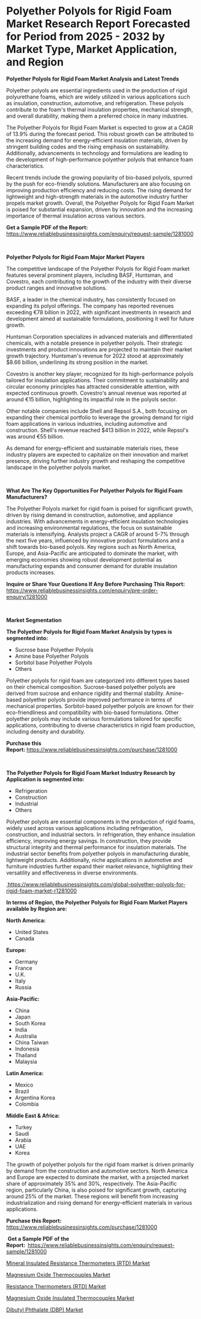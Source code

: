 <p><h1>Polyether Polyols for Rigid Foam Market Research Report Forecasted for Period from 2025 -  2032 by Market Type, Market Application, and Region</h1></p><p><strong>Polyether Polyols for Rigid Foam Market Analysis and Latest Trends</strong></p>
<p><p>Polyether polyols are essential ingredients used in the production of rigid polyurethane foams, which are widely utilized in various applications such as insulation, construction, automotive, and refrigeration. These polyols contribute to the foam's thermal insulation properties, mechanical strength, and overall durability, making them a preferred choice in many industries.</p><p>The Polyether Polyols for Rigid Foam Market is expected to grow at a CAGR of 13.9% during the forecast period. This robust growth can be attributed to the increasing demand for energy-efficient insulation materials, driven by stringent building codes and the rising emphasis on sustainability. Additionally, advancements in technology and formulations are leading to the development of high-performance polyether polyols that enhance foam characteristics.</p><p>Recent trends include the growing popularity of bio-based polyols, spurred by the push for eco-friendly solutions. Manufacturers are also focusing on improving production efficiency and reducing costs. The rising demand for lightweight and high-strength materials in the automotive industry further propels market growth. Overall, the Polyether Polyols for Rigid Foam Market is poised for substantial expansion, driven by innovation and the increasing importance of thermal insulation across various sectors.</p></p>
<p><strong>Get a Sample PDF of the Report:&nbsp;</strong> <a href="https://www.reliablebusinessinsights.com/enquiry/request-sample/1281000?utm_campaign=100&utm_medium=2&utm_source=Github&utm_content=ia&utm_term=24032025&utm_id=polyether-polyols-for-rigid-foam">https://www.reliablebusinessinsights.com/enquiry/request-sample/1281000</a></p>
<p>&nbsp;</p>
<p><strong>Polyether Polyols for Rigid Foam Major Market Players</strong></p>
<p><p>The competitive landscape of the Polyether Polyols for Rigid Foam market features several prominent players, including BASF, Huntsman, and Covestro, each contributing to the growth of the industry with their diverse product ranges and innovative solutions.</p><p>BASF, a leader in the chemical industry, has consistently focused on expanding its polyol offerings. The company has reported revenues exceeding €78 billion in 2022, with significant investments in research and development aimed at sustainable formulations, positioning it well for future growth.</p><p>Huntsman Corporation specializes in advanced materials and differentiated chemicals, with a notable presence in polyether polyols. Their strategic investments and product innovations are projected to maintain their market growth trajectory. Huntsman's revenue for 2022 stood at approximately $8.66 billion, underlining its strong position in the market.</p><p>Covestro is another key player, recognized for its high-performance polyols tailored for insulation applications. Their commitment to sustainability and circular economy principles has attracted considerable attention, with expected continuous growth. Covestro's annual revenue was reported at around €15 billion, highlighting its impactful role in the polyols sector.</p><p>Other notable companies include Shell and Repsol S.A., both focusing on expanding their chemical portfolio to leverage the growing demand for rigid foam applications in various industries, including automotive and construction. Shell's revenue reached $413 billion in 2022, while Repsol's was around €55 billion.</p><p>As demand for energy-efficient and sustainable materials rises, these industry players are expected to capitalize on their innovation and market presence, driving further industry growth and reshaping the competitive landscape in the polyether polyols market.</p></p>
<p>&nbsp;</p>
<p><strong>What Are The Key Opportunities For Polyether Polyols for Rigid Foam Manufacturers?</strong></p>
<p><p>The Polyether Polyols market for rigid foam is poised for significant growth, driven by rising demand in construction, automotive, and appliance industries. With advancements in energy-efficient insulation technologies and increasing environmental regulations, the focus on sustainable materials is intensifying. Analysts project a CAGR of around 5-7% through the next five years, influenced by innovative product formulations and a shift towards bio-based polyols. Key regions such as North America, Europe, and Asia-Pacific are anticipated to dominate the market, with emerging economies showing robust development potential as manufacturing expands and consumer demand for durable insulation products increases.</p></p>
<p><strong>Inquire or Share Your Questions If Any Before Purchasing This Report:</strong> <a href="https://www.reliablebusinessinsights.com/enquiry/pre-order-enquiry/1281000?utm_campaign=100&utm_medium=2&utm_source=Github&utm_content=ia&utm_term=24032025&utm_id=polyether-polyols-for-rigid-foam">https://www.reliablebusinessinsights.com/enquiry/pre-order-enquiry/1281000</a></p>
<p>&nbsp;</p>
<p><strong>Market Segmentation</strong></p>
<p><strong>The Polyether Polyols for Rigid Foam Market Analysis by types is segmented into:</strong></p>
<p><ul><li>Sucrose base Polyether Polyols</li><li>Amine base Polyether Polyols</li><li>Sorbitol base Polyether Polyols</li><li>Others</li></ul></p>
<p><p>Polyether polyols for rigid foam are categorized into different types based on their chemical composition. Sucrose-based polyether polyols are derived from sucrose and enhance rigidity and thermal stability. Amine-based polyether polyols provide improved performance in terms of mechanical properties. Sorbitol-based polyether polyols are known for their eco-friendliness and compatibility with bio-based formulations. Other polyether polyols may include various formulations tailored for specific applications, contributing to diverse characteristics in rigid foam production, including density and durability.</p></p>
<p><strong>Purchase this Report:&nbsp;</strong><a href="https://www.reliablebusinessinsights.com/purchase/1281000?utm_campaign=100&utm_medium=2&utm_source=Github&utm_content=ia&utm_term=24032025&utm_id=polyether-polyols-for-rigid-foam">https://www.reliablebusinessinsights.com/purchase/1281000</a></p>
<p>&nbsp;</p>
<p><strong>The Polyether Polyols for Rigid Foam Market Industry Research by Application is segmented into:</strong></p>
<p><ul><li>Refrigeration</li><li>Construction</li><li>Industrial</li><li>Others</li></ul></p>
<p><p>Polyether polyols are essential components in the production of rigid foams, widely used across various applications including refrigeration, construction, and industrial sectors. In refrigeration, they enhance insulation efficiency, improving energy savings. In construction, they provide structural integrity and thermal performance for insulation materials. The industrial sector benefits from polyether polyols in manufacturing durable, lightweight products. Additionally, niche applications in automotive and furniture industries further expand their market relevance, highlighting their versatility and effectiveness in diverse environments.</p></p>
<p><a href="https://www.reliablebusinessinsights.com/global-polyether-polyols-for-rigid-foam-market-r1281000?utm_campaign=100&utm_medium=2&utm_source=Github&utm_content=ia&utm_term=24032025&utm_id=polyether-polyols-for-rigid-foam">&nbsp;https://www.reliablebusinessinsights.com/global-polyether-polyols-for-rigid-foam-market-r1281000</a></p>
<p><strong>In terms of Region, the Polyether Polyols for Rigid Foam Market Players available by Region are:</strong></p>
<p>
    <p> <strong> North America: </strong>
        <ul>
            <li>United States</li>
            <li>Canada</li>
        </ul>
        </p> 
    <p> <strong> Europe: </strong>
        <ul>
            <li>Germany</li>
            <li>France</li>
            <li>U.K.</li>
            <li>Italy</li>
            <li>Russia</li>
        </ul>
        </p> 
    <p> <strong> Asia-Pacific: </strong>
        <ul>
            <li>China</li>
            <li>Japan</li>
            <li>South Korea</li>
            <li>India</li>
            <li>Australia</li>
            <li>China Taiwan</li>
            <li>Indonesia</li>
            <li>Thailand</li>
            <li>Malaysia</li>
        </ul>
        </p> 
    <p> <strong> Latin America: </strong>
        <ul>
            <li>Mexico</li>
            <li>Brazil</li>
            <li>Argentina Korea</li>
            <li>Colombia</li>
        </ul>
        </p> 
    <p> <strong> Middle East & Africa: </strong>
        <ul>
            <li>Turkey</li>
            <li>Saudi</li>
            <li>Arabia</li>
            <li>UAE</li>
            <li>Korea</li>
        </ul>
    </p>
    </p>
<p><p>The growth of polyether polyols for the rigid foam market is driven primarily by demand from the construction and automotive sectors. North America and Europe are expected to dominate the market, with a projected market share of approximately 35% and 30%, respectively. The Asia-Pacific region, particularly China, is also poised for significant growth, capturing around 25% of the market. These regions will benefit from increasing industrialization and rising demand for energy-efficient materials in various applications.</p></p>
<p><strong>Purchase this Report: </strong><a href="https://www.reliablebusinessinsights.com/purchase/1281000?utm_campaign=100&utm_medium=2&utm_source=Github&utm_content=ia&utm_term=24032025&utm_id=polyether-polyols-for-rigid-foam">https://www.reliablebusinessinsights.com/purchase/1281000</a></p>
<p>&nbsp;<strong>Get a Sample PDF of the Report:&nbsp;&nbsp;</strong><a href="https://www.reliablebusinessinsights.com/enquiry/request-sample/1281000?utm_campaign=100&utm_medium=2&utm_source=Github&utm_content=ia&utm_term=24032025&utm_id=polyether-polyols-for-rigid-foam">https://www.reliablebusinessinsights.com/enquiry/request-sample/1281000</a></p>
<p><strong></strong></p>
<p><p><a href="https://github.com/shimweummul/Market-Research-Report-List-1/blob/main/mineral-insulated-resistance-thermometers-rtd-market.md?utm_campaign=100&utm_medium=2&utm_source=Github&utm_content=ia&utm_term=24032025&utm_id=polyether-polyols-for-rigid-foam">Mineral Insulated Resistance Thermometers (RTD) Market</a></p><p><a href="https://github.com/buseknoden2b/Market-Research-Report-List-1/blob/main/magnesium-oxide-thermocouples-market.md?utm_campaign=100&utm_medium=2&utm_source=Github&utm_content=ia&utm_term=24032025&utm_id=polyether-polyols-for-rigid-foam">Magnesium Oxide Thermocouples Market</a></p><p><a href="https://github.com/heinslakey2x/Market-Research-Report-List-1/blob/main/resistance-thermometers-rtd-market.md?utm_campaign=100&utm_medium=2&utm_source=Github&utm_content=ia&utm_term=24032025&utm_id=polyether-polyols-for-rigid-foam">Resistance Thermometers (RTD) Market</a></p><p><a href="https://github.com/sternymkere4/Market-Research-Report-List-1/blob/main/magnesium-oxide-insulated-thermocouples-market.md?utm_campaign=100&utm_medium=2&utm_source=Github&utm_content=ia&utm_term=24032025&utm_id=polyether-polyols-for-rigid-foam">Magnesium Oxide Insulated Thermocouples Market</a></p><p><a href="https://github.com/bauldlimle6h/Market-Research-Report-List-1/blob/main/dibutyl-phthalate-dbp-market.md?utm_campaign=100&utm_medium=2&utm_source=Github&utm_content=ia&utm_term=24032025&utm_id=polyether-polyols-for-rigid-foam">Dibutyl Phthalate (DBP) Market</a></p></p>